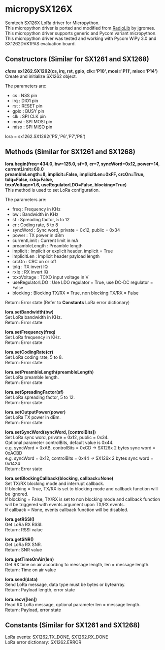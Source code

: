 # micropySX126X
Semtech SX126X LoRa driver for Micropython.  
This micropython driver is ported and modified from [RadioLib](https://github.com/jgromes/RadioLib) by jgromes.  
This micropython driver supports generic and Pycom variant micropython.  
This micropython driver was tested and working with Pycom WiPy 3.0 and SX1262DVK1PAS evaluation board.

## Constructors (Similar for SX1261 and SX1268)  
***class*** **sx1262.SX1262(cs, irq, rst, gpio, clk='P10', mosi='P11', miso='P14')**  
Create and initialize SX1262 object.

The parameters are:  
- cs : NSS pin
- irq : DIO1 pin
- rst : RESET pin
- gpio : BUSY pin
- clk : SPI CLK pin
- mosi : SPI MOSI pin
- miso : SPI MISO pin

lora = sx1262.SX1262('P5','P6','P7','P8')

## Methods (Similar for SX1261 and SX1268)  
**lora.begin(freq=434.0, bw=125.0, sf=9, cr=7, syncWord=0x12, power=14, currentLimit=60.0  
preambleLength=8, implicit=False, implicitLen=0xFF, crcOn=True, txIq=False, rxIq=False,  
tcxoVoltage=1.6, useRegulatorLDO=False, blocking=True)**  
This method is used to set LoRa configuration.

The parameters are:  
- freq : Frequency in KHz
- bw : Bandwidth in KHz
- sf : Spreading factor, 5 to 12
- cr : Coding rate, 5 to 8
- syncWord : Sync word, private = 0x12, public = 0x34
- power : TX power in dBm
- currentLimit : Current limit in mA
- preambleLength : Preamble length
- implicit : Implicit or explicit header, implicit = True
- implicitLen : Implicit header payload length
- crcOn : CRC on or off
- txIq : TX invert IQ
- rxIq : RX invert IQ
- tcxoVoltage : TCXO input voltage in V
- useRegulatorLDO : Use LDO regulator = True, use DC-DC regulator = False
- blocking : Blocking TX/RX = True, non blocking TX/RX = False

Return: Error state (Refer to **Constants** LoRa error dictionary)

**lora.setBandwidth(bw)**  
Set LoRa bandwidth in KHz.  
Return: Error state

**lora.setFrequency(freq)**  
Set LoRa frequency in KHz.  
Return: Error state

**lora.setCodingRate(cr)**  
Set LoRa coding rate, 5 to 8.  
Return: Error state

**lora.setPreambleLength(preambleLength)**  
Set LoRa preamble length.  
Return: Error state

**lora.setSpreadingFactor(sf)**  
Set LoRa spreading factor, 5 to 12.  
Return: Error state

**lora.setOutputPower(power)**  
Set LoRa TX power in dBm.  
Return: Error state

**lora.setSyncWord(syncWord, [controlBits])**  
Set LoRa sync word, private = 0x12, public = 0x34.  
Optional parameter controlBits, default value is 0x44.  
e.g. syncWord = 0xAB, controlBits = 0xCD -> SX126x 2 bytes sync word = 0xACBD  
e.g. syncWord = 0x12, controlBits = 0x44 -> SX126x 2 bytes sync word = 0x1424  
Return: Error state

**lora.setBlockingCallback(blocking, callback=None)**  
Set TX/RX blocking mode and interrupt callback.  
If blocking = True, TX/RX is set to blocking mode and callback function will be ignored.  
If blocking = False, TX/RX is set to non blocking mode and callback function will be triggered with events argument upon TX/RX events.  
If callback = None, events callback function will be disabled.

**lora.getRSSI()**  
Get LoRa RX RSSI.  
Return: RSSI value

**lora.getSNR()**  
Get LoRa RX SNR.  
Return: SNR value

**lora.getTimeOnAir(len)**  
Get RX time on air according to message length, len = message length.  
Return: Time on air value

**lora.send(data)**  
Send LoRa message, data type must be bytes or bytearray.  
Return: Payload length, error state

**lora.recv([len])**  
Read RX LoRa message, optional parameter len = message length.  
Return: Payload, error state

## Constants (Similar for SX1261 and SX1268)  
LoRa events: SX1262.TX_DONE, SX1262.RX_DONE  
LoRa error dictionary: SX1262.ERROR
